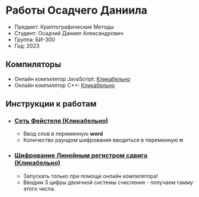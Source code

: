 # **Работы Осадчего Даниила**
* Предмет: Криптографические Методы
* Студент: Осадчий Даниил Александрович
* Группа: БИ-300
* Год: 2023

## Компиляторы
* Онлайн компилятор JavaScript: [Кликабельно](https://www.programiz.com/javascript/online-compiler/)
* Онлайн компилятор C++: [Кликабельно](https://www.programiz.com/cpp-programming/online-compiler/)

## Инструкции к работам
* ### [Сеть Фейстеля (Кликабельно)](https://github.com/Garoika/shifrovanie/blob/main/%D0%A1%D0%B5%D1%82%D1%8C%20%D0%A4%D0%B5%D0%B9%D1%81%D1%82%D0%B8%D0%BB%D1%8F.js)
  + Ввод слов в переменную **__word__**
  + Количество раундом шифрования вводиться в переменную **__n__**

* ### [Шифрование Линейным регистром сдвига (Кликабельно)](https://github.com/Garoika/shifrovanie/blob/main/%D0%9B%D0%B8%D0%BD%D0%B5%D0%B9%D0%BD%D1%8B%D0%B9%20%D0%A0%D0%B5%D0%B3%D0%B8%D1%81%D1%82%D1%80%20%D1%81%D0%B4%D0%B2%D0%B8%D0%B3%D0%B0.js)
  + Запускать только при помощи онлайн компилятора!
  + Вводим 3 цифры двоичной системы счисления - получаем гамму этого числа.
